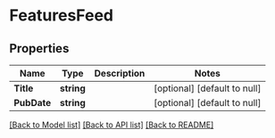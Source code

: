# FeaturesFeed

## Properties
Name | Type | Description | Notes
------------ | ------------- | ------------- | -------------
**Title** | **string** |  | [optional] [default to null]
**PubDate** | **string** |  | [optional] [default to null]

[[Back to Model list]](../README.md#documentation-for-models) [[Back to API list]](../README.md#documentation-for-api-endpoints) [[Back to README]](../README.md)


